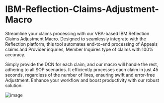 # IBM-Reflection-Claims-Adjustment-Macro
Streamline your claims processing with our VBA-based IBM Reflection Claims Adjustment Macro. Designed to seamlessly integrate with the Reflection platform, this tool automates end-to-end processing of Appeals claims and  Provider inquries, Member Inquires type of claims with 100% accuracy.

Simply provide the DCN for each claim, and our macro will handle the rest, adhering to all SOP scenarios. It efficiently processes each claim in just 45 seconds, regardless of the number of lines, ensuring swift and error-free Adjustment. Enhance your workflow and boost productivity with our robust solution.


![image](https://github.com/Syedmustafa177/IBM-Reflection-Claims-Adjustment-Macro/assets/113262233/be95271c-1266-4c77-8ea5-8deb206b26f3)


